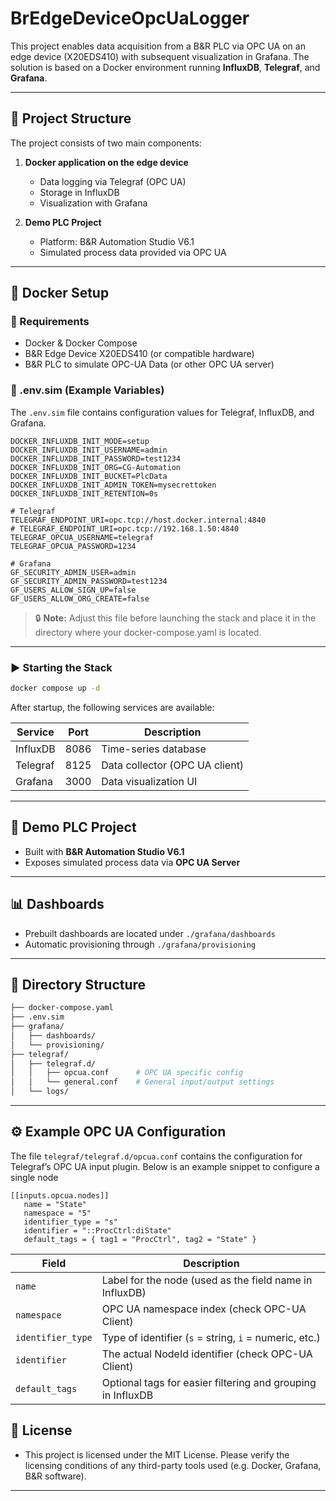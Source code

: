 
# BrEdgeDeviceOpcUaLogger

This project enables data acquisition from a B&R PLC via OPC UA on an edge device (X20EDS410) with subsequent visualization in Grafana. The solution is based on a Docker environment running **InfluxDB**, **Telegraf**, and **Grafana**.

---

## 🧱 Project Structure

The project consists of two main components:

1. **Docker application on the edge device**
   - Data logging via Telegraf (OPC UA)
   - Storage in InfluxDB
   - Visualization with Grafana

2. **Demo PLC Project**
   - Platform: B&R Automation Studio V6.1
   - Simulated process data provided via OPC UA

---

## 🐳 Docker Setup

### 🔧 Requirements

- Docker & Docker Compose
- B&R Edge Device X20EDS410 (or compatible hardware)
- B&R PLC to simulate OPC-UA Data (or other OPC UA server)

### 📁 .env.sim (Example Variables)

The `.env.sim` file contains configuration values for Telegraf, InfluxDB, and Grafana.

```env
DOCKER_INFLUXDB_INIT_MODE=setup
DOCKER_INFLUXDB_INIT_USERNAME=admin
DOCKER_INFLUXDB_INIT_PASSWORD=test1234
DOCKER_INFLUXDB_INIT_ORG=CG-Automation
DOCKER_INFLUXDB_INIT_BUCKET=PlcData
DOCKER_INFLUXDB_INIT_ADMIN_TOKEN=mysecrettoken
DOCKER_INFLUXDB_INIT_RETENTION=0s

# Telegraf
TELEGRAF_ENDPOINT_URI=opc.tcp://host.docker.internal:4840
# TELEGRAF_ENDPOINT_URI=opc.tcp://192.168.1.50:4840
TELEGRAF_OPCUA_USERNAME=telegraf
TELEGRAF_OPCUA_PASSWORD=1234

# Grafana
GF_SECURITY_ADMIN_USER=admin
GF_SECURITY_ADMIN_PASSWORD=test1234
GF_USERS_ALLOW_SIGN_UP=false
GF_USERS_ALLOW_ORG_CREATE=false
```

> 🔒 **Note:** Adjust this file before launching the stack and place it in the directory where your docker-compose.yaml is located.

---

### ▶️ Starting the Stack

```bash
docker compose up -d
```

After startup, the following services are available:

| Service     | Port   | Description                     |
|-------------|--------|---------------------------------|
| InfluxDB    | 8086   | Time-series database            |
| Telegraf    | 8125   | Data collector (OPC UA client)  |
| Grafana     | 3000   | Data visualization UI           |

---

## 🤖 Demo PLC Project

- Built with **B&R Automation Studio V6.1**
- Exposes simulated process data via **OPC UA Server**

---

## 📊 Dashboards

- Prebuilt dashboards are located under `./grafana/dashboards`
- Automatic provisioning through `./grafana/provisioning`

---

## 📂 Directory Structure

```bash
├── docker-compose.yaml
├── .env.sim
├── grafana/
│   ├── dashboards/
│   └── provisioning/
├── telegraf/
│   ├── telegraf.d/
│   │   ├── opcua.conf      # OPC UA specific config
│   │   └── general.conf    # General input/output settings
│   └── logs/
```

---

## ⚙️ Example OPC UA Configuration
The file `telegraf/telegraf.d/opcua.conf` contains the configuration for Telegraf’s OPC UA input plugin. Below is an example snippet to configure a single node
``` 
[[inputs.opcua.nodes]]
   name = "State"
   namespace = "5"
   identifier_type = "s"
   identifier = "::ProcCtrl:diState"
   default_tags = { tag1 = "ProcCtrl", tag2 = "State" }
```
| Field           | Description                                                                |
|----------------|----------------------------------------------------------------------------|
| `name`          | Label for the node (used as the field name in InfluxDB)  |
| `namespace`     | OPC UA namespace index (check OPC-UA Client) |
| `identifier_type` | Type of identifier (`s` = string, `i` = numeric, etc.)|
| `identifier`    | The actual NodeId identifier (check OPC-UA Client) |
| `default_tags`  | Optional tags for easier filtering and grouping in InfluxDB |


## 📜 License

- This project is licensed under the MIT License. Please verify the licensing conditions of any third-party tools used (e.g. Docker, Grafana, B&R software).
---


